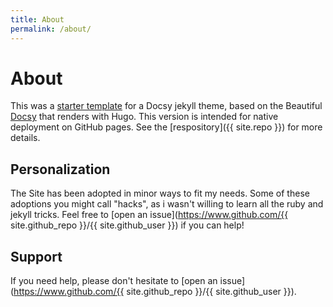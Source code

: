 ```yaml
---
title: About
permalink: /about/
---
```


# About

This was a [starter template](https://vsoch.github.com/docsy-jekyll/) for a Docsy jekyll theme, based
on the Beautiful [Docsy](https://github.com/google/docsy) that renders with Hugo. This version is intended for
native deployment on GitHub pages. See the [respository]({{ site.repo }}) for more details.

## Personalization

The Site has been adopted in minor ways to fit my needs. Some of these adoptions you might call "hacks", as i wasn't willing to learn all the ruby and jekyll tricks. Feel free to [open an issue](https://www.github.com/{{ site.github_repo }}/{{ site.github_user }}) if you can help!

## Support

If you need help, please don't hesitate to [open an issue](https://www.github.com/{{ site.github_repo }}/{{ site.github_user }}).

